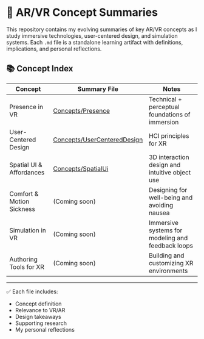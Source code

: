 # 🧠 AR/VR Concept Summaries

This repository contains my evolving summaries of key AR/VR concepts as I study immersive technologies, user-centered design, and simulation systems. Each `.md` file is a standalone learning artifact with definitions, implications, and personal reflections.

## 📚 Concept Index

| Concept                     | Summary File                                     | Notes                                                        |
|----------------------------|--------------------------------------------------|--------------------------------------------------------------|
| Presence in VR             | [Concepts/Presence](Concepts/Presence.md)     | Technical + perceptual foundations of immersion             |
| User-Centered Design       | [Concepts/UserCenteredDesign](Concepts/UserCenteredDesign.md) | HCI principles for XR                          |
| Spatial UI & Affordances   | [Concepts/SpatialUi](Concepts/SpatialUi.md) | 3D interaction design and intuitive object use     |
| Comfort & Motion Sickness  | (Coming soon) | Designing for well-being and avoiding nausea       |
| Simulation in VR           | (Coming soon) | Immersive systems for modeling and feedback loops  |
| Authoring Tools for XR     | (Coming soon) | Building and customizing XR environments           | 

---

✅ Each file includes:
- Concept definition  
- Relevance to VR/AR  
- Design takeaways  
- Supporting research  
- My personal reflections

